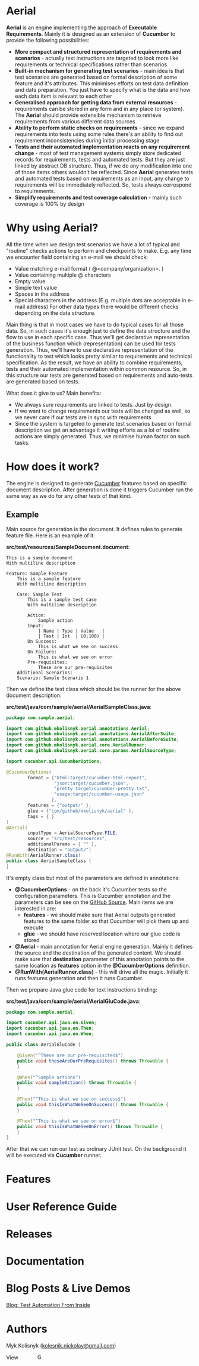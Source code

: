 Aerial
======

**Aerial** is an engine implementing the approach of **Executable Requirements**. Mainly it is designed as an extension of **Cucumber** to provide the following possibilities:
* **More compact and structured representation of requirements and scenarios** - actually text instructions are targeted to look more like requirements or technical specifications rather than scenarios
* **Built-in mechanism for generating test scenarios** - main idea is that test scenarios are generated based on formal description of some feature and it's attributes. This minimises efforts on test data definition and data preparation. You just have to specify what is the data and how each data item is relevant to each other
* **Generalised approach for getting data from external resources** - requirements can be stored in any form and in any place (or system). The **Aerial** should provide extensible mechanism to retrieve requirements from various different data sources 
* **Ability to perform static checks on requirements** - since we expand requirements into tests using some rules there's an ability to find out requirement inconsistencies during initial processing stage
* **Tests and their automated implementation reacts on any requirement change** - most of test management systems simply store dedicated records for requirements, tests and automated tests. But they are just linked by abstract DB structure. Thus, if we do any modification into one of those items others wouldn't be reflected. Since **Aerial** generates tests and automated tests based on requirements as an input, any change to requirements will be immediately reflected. So, tests always correspond to requirements.
* **Simplify requirements and test coverage calculation** - mainly such coverage is 100% by design

Why using Aerial?
======

All the time when we design test scenarios we have a lot of typical and "routine" checks actions to perform and checkpoints to make. E.g. any time we encounter field containing an e-mail we should check:
* Value matching e-mail format ( <addredd name>@<company/organization>.<domain> )
* Value containing multiple @ characters
* Empty value
* Simple text value
* Spaces in the address
* Special characters in the address (E.g. multiple dots are acceptable in e-mail address)
For other data types there would be different checks depending on the data structure. 

Main thing is that in most cases we have to do typical cases for all those data. So, in such cases it's enough just to define the data structure and the flow to use in each specific case. Thus we'll get declarative representation of the business function which (representation) can be used for tests generation.
Thus, we'll have to use declarative representation of the functionality to test which looks pretty similar to requirements and technical specification. As the result, we have an ability to combine requirements, tests and their automated implementation within common resource. So, in this structure our tests are generated based on requirements and auto-tests are generated based on tests.

What does it give to us? Main benefits:
* We always sure requirements are linked to tests. Just by design.
* If we want to change requirements our tests will be changed as well, so we never care if our tests are in sync with requirements
* Since the system is targeted to generate test scenarios based on formal description we get an advantage it writing efforts as a lot of routine actions are simply generated. Thus, we minimise human factor on such tasks. 

How does it work? 
======

The engine is designed to generate [Cucumber](http://cukes.info) features based on specific document description. After generation is done it triggers Cucumber run the same way as we do for any other tests of that kind.

Example
-------

Main source for generation is the document. It defines rules to generate feature file. Here is an example of it:

**src/test/resources/SampleDocument.document**:

```
This is a sample document
With multiline description

Feature: Sample Feature
    This is a sample feature
    With multiline description

    Case: Sample Test
        This is a sample test case
        With multiline description

        Action:
            Sample action
        Input:
            | Name | Type | Value   |
            | Test | Int  | [0;100) |
        On Success:
            This is what we see on success
        On Failure:
            This is what we see on error
        Pre-requisites:
            These are our pre-requisites
    Additional Scenarios:
    Scenario: Sample Scenario 1

```

Then we define the test class which should be the runner for the above document description:

**src/test/java/com/sample/aerial/AerialSampleClass.java**:

``` java
package com.sample.aerial;

import com.github.mkolisnyk.aerial.annotations.Aerial;
import com.github.mkolisnyk.aerial.annotations.AerialAfterSuite;
import com.github.mkolisnyk.aerial.annotations.AerialBeforeSuite;
import com.github.mkolisnyk.aerial.core.AerialRunner;
import com.github.mkolisnyk.aerial.core.params.AerialSourceType;

import cucumber.api.CucumberOptions;

@CucumberOptions(
        format = {"html:target/cucumber-html-report",
                  "json:target/cucumber.json",
                  "pretty:target/cucumber-pretty.txt",
                  "usage:target/cucumber-usage.json"
                 },
        features = {"output/" },
        glue = {"com/github/mkolisnyk/aerial" },
        tags = { }
)
@Aerial(
        inputType = AerialSourceType.FILE,
        source = "src/test/resources",
        additionalParams = { "" },
        destination = "output/")
@RunWith(AerialRunner.class)
public class AerialSampleClass {
}
```

It's empty class but most of the parameters are defined in annotations:
* **@CucumberOptions** - on the back it's Cucumber tests so the configuration parameters. This is Cucumber annotation and the parameters can be see on the [GitHub Source](https://github.com/cucumber/cucumber-jvm/blob/master/core/src/main/java/cucumber/api/CucumberOptions.java).
  Main items we are interested in are:
  * **features** - we should make sure that Aerial outputs generated features to the same folder so that Cucumber will pick them up and execute
  * **glue** - we should have reserved location where our glue code is stored
* **@Aerial** - main annotation for Aerial engine generation. Mainly it defines the source and the destination of the generated content. We should make sure that **destination** parameter of this annotation points to the same location as **features** option in the **@CucumberOptions** definition.
* **@RunWith(AerialRunner.class)** - this will drive all the magic. Initially it runs features generation and then it runs Cucumber.

Then we prepare Java glue code for text instructions binding:

**src/test/java/com/sample/aerial/AerialGluCode.java**:

``` java
package com.sample.aerial;

import cucumber.api.java.en.Given;
import cucumber.api.java.en.Then;
import cucumber.api.java.en.When;

public class AerialGluCode {

    @Given("^These are our pre-requisites$")
    public void theseAreOurPreRequisites() throws Throwable {
    }

    @When("^Sample action$")
    public void sampleAction() throws Throwable {
    }

    @Then("^This is what we see on success$")
    public void thisIsWhatWeSeeOnSuccess() throws Throwable {
    }

    @Then("^This is what we see on error$")
    public void thisIsWhatWeSeeOnError() throws Throwable {
    }
}
```

After that we can run our test as ordinary JUnit test. On the background it will be executed via **Cucumber** runner.

Features
======

User Reference Guide
======

Releases
======

Documentation
======

Blog Posts & Live Demos
======

[Blog: Test Automation From Inside](http://mkolisnyk.blogspot.com)

Authors
======
Myk Kolisnyk (kolesnik.nickolay@gmail.com) 

<a href="http://ua.linkedin.com/pub/mykola-kolisnyk/14/533/903"><img src="http://www.linkedin.com/img/webpromo/btn_profile_bluetxt_80x15.png" width="80" height="15" border="0" alt="View Mykola Kolisnyk's profile on LinkedIn"></a>
<a href="http://plus.google.com/108480514086204589709?prsrc=3" rel="publisher" style="text-decoration:none;">
<img src="http://ssl.gstatic.com/images/icons/gplus-16.png" alt="Google+" style="border:0;width:16px;height:16px;"/></a>
